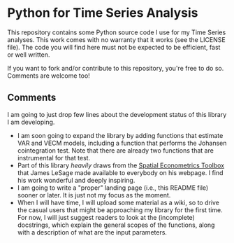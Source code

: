 # Python for Time Series Analysis

This repository contains some Python source code I use for my Time Series analyses.
This work comes with no warranty that it works (see the LICENSE file).
The code you will find here must not be expected to be efficient, fast or well written.

If you want to fork and/or contribute to this repository, you're free to do so.
Comments are welcome too!


## Comments

I am going to just drop few lines about the development status of this library I am developing.

* I am soon going to expand the library by adding functions that estimate VAR and VECM models, including a function that performs the Johansen cointegration test.
  Note that there are already two functions that are instrumental for that test.
* Part of this library *heavily* draws from the [Spatial Econometrics Toolbox](http://www.spatial-econometrics.com/) that James LeSage made available to everybody on his webpage.
  I find his work wonderful and deeply inspiring.
* I am going to write a "proper" landing page (i.e., this README file) sooner or later.
  It is just not my focus as the moment.
* When I will have time, I will upload some material as a wiki, so to drive the casual users that might be approaching my library for the first time.
  For now, I will just suggest readers to look at the (incomplete) docstrings, which explain the general scopes of the functions, along with a description of what are the input parameters.
